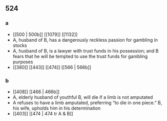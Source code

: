 ## 524
### a
- [[500 | 500b]] [[1079]] [[1132]] 
- A, husband of B, has a dangerously reckless passion for gambling in stocks
- A, husband of B, is a lawyer with trust funds in his possession; and B fears that he will be tempted to use the trust funds for gambling purposes
- [[380]] [[443]] [[474]] [[566 | 566b]] 

### b
- [[408]] [[466 | 466b]] 
- A, elderly husband of youthful B, will die if a limb is not amputated
- A refuses to have a limb amputated, preferring “to die in one piece.” B, his wife, upholds him in his determination
- [[403]] [[474 | 474 tr A &amp; B]] 

